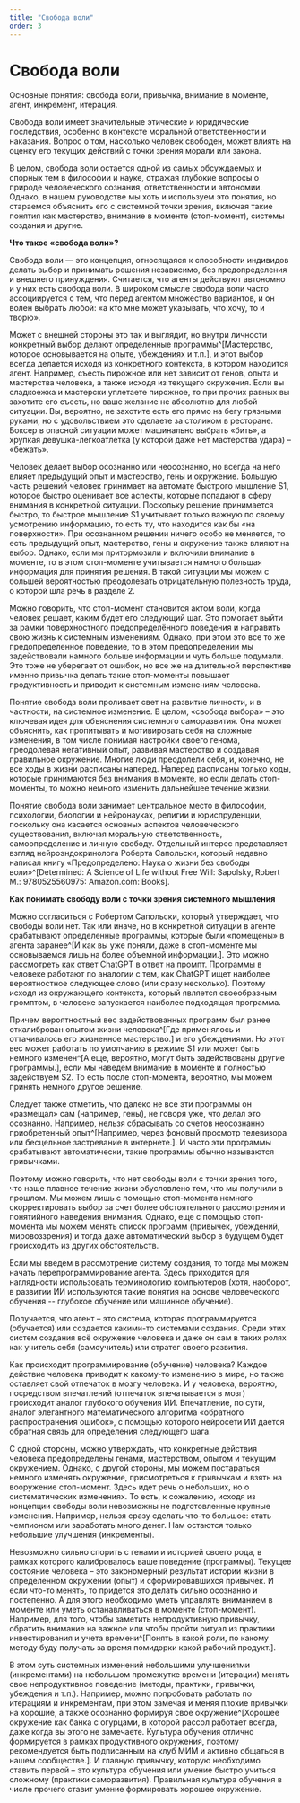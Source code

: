 ```yaml
---
title: "Свобода воли"
order: 3
---
```


# Свобода воли

Основные понятия: свобода воли, привычка, внимание в моменте, агент, инкремент, итерация.

Свобода воли имеет значительные этические и юридические последствия, особенно в контексте моральной ответственности и наказания. Вопрос о том, насколько человек свободен, может влиять на оценку его текущих действий с точки зрения морали или закона.

В целом, свобода воли остается одной из самых обсуждаемых и спорных тем в философии и науке, отражая глубокие вопросы о природе человеческого сознания, ответственности и автономии. Однако, в нашем руководстве мы хоть и используем это понятия, но стараемся объяснить его с системной точки зрения, включая такие понятия как мастерство, внимание в моменте (стоп-момент), системы создания и другие.

**Что такое «свобода воли»?**

Свобода воли — это концепция, относящаяся к способности индивидов делать выбор и принимать решения независимо, без предопределения и внешнего принуждения. Считается, что агенты действуют автономно и у них есть свобода воли. В широком смысле свобода воли часто ассоциируется с тем, что перед агентом множество вариантов, и он волен выбрать любой: «а кто мне может указывать, что хочу, то и творю».

Может с внешней стороны это так и выглядит, но внутри личности конкретный выбор делают определенные программы^[Мастерство, которое основывается на опыте, убеждениях и т.п.], и этот выбор всегда делается исходя из конкретного контекста, в котором находится агент. Например, съесть пирожное или нет зависит от генов, опыта и мастерства человека, а также исходя из текущего окружения. Если вы сладкоежка и мастерски уплетаете пирожное, то при прочих равных вы захотите его съесть, но ваше желание не абсолютно для любой ситуации. Вы, вероятно, не захотите есть его прямо на бегу грязными руками, но с удовольствием это сделаете за столиком в ресторане. Боксер в опасной ситуации может машинально выбрать «бить», а хрупкая девушка-легкоатлетка (у которой даже нет мастерства удара) – «бежать».

Человек делает выбор осознанно или неосознанно, но всегда на него влияет предыдущий опыт и мастерство, гены и окружение. Большую часть решений человек принимает на автомате быстрого мышление S1, которое быстро оценивает все аспекты, которые попадают в сферу внимания в конкретной ситуации. Поскольку решение принимается быстро, то быстрое мышление S1 учитывает только важную по своему усмотрению информацию, то есть ту, что находится как бы «на поверхности». При осознанном решении ничего особо не меняется, то есть предыдущий опыт, мастерство, гены и окружение также влияют на выбор. Однако, если мы притормозили и включили внимание в моменте, то в этом стоп-моменте учитывается намного большая информация для принятия решения. В такой ситуации мы можем с большей вероятностью преодолевать отрицательную полезность труда, о которой шла речь в разделе 2.

Можно говорить, что стоп-момент становится актом воли, когда человек решает, каким будет его следующий шаг. Это помогает выйти за рамки поверхностного предопределённого поведения и направить свою жизнь к системным изменениям. Однако, при этом это все то же предопределенное поведение, то в этом предопределении мы задействовали намного больше информации и чуть больше подумали. Это тоже не уберегает от ошибок, но все же на длительной перспективе именно привычка делать такие стоп-моменты повышает продуктивность и приводит к системным изменениям человека.

Понятие свобода воли проливает свет на развитие личности, и в частности, на системное изменение. В целом, «свобода выбора» – это ключевая идея для объяснения системного саморазвития. Она может объяснить, как пропитывать и мотивировать себя на сложные изменения, в том числе понимая настройки своего генома, преодолевая негативный опыт, развивая мастерство и создавая правильное окружение. Многие люди преодолели себя, и, конечно, не все ходы в жизни расписаны наперед. Наперед расписаны только ходы, которые принимаются без внимания в моменте, но если делать стоп-моменты, то можно немного изменить дальнейшее течение жизни.

Понятие свобода воли занимает центральное место в философии, психологии, биологии и нейронауках, религии и юриспруденции, поскольку она касается основных аспектов человеческого существования, включая моральную ответственность, самоопределение и личную свободу. Отдельный интерес представляет взгляд нейроэндокринолога Роберта Сапольски, который недавно написал книгу «Предопределено: Наука о жизни без свободы воли»^[Determined: A Science of Life without Free Will: Sapolsky, Robert M.: 9780525560975: Amazon.com: Books].

**Как понимать свободу воли с точки зрения системного мышления**

Можно согласиться с Робертом Сапольски, который утверждает, что свободы воли нет. Так или иначе, но в конкретной ситуации в агенте срабатывают определенные программы, которые были «помещены» в агента заранее^[И как вы уже поняли, даже в стоп-моменте мы основываемся лишь на более объемной информации.]. Это можно рассмотреть как ответ ChatGPT в ответ на промпт. Программы в человеке работают по аналогии с тем, как ChatGPT ищет наиболее вероятностное следующее слово (или сразу несколько). Поэтому исходя из окружающего контекста, который является своеобразным промптом, в человеке запускается наиболее подходящая программа.

Причем вероятностный вес задействованных программ был ранее откалиброван опытом жизни человека^[Где применялось и оттачивалось его жизненное мастерство.] и его убеждениями. Но этот вес может работать по умолчанию в режиме S1 или может быть немного изменен^[А еще, вероятно, могут быть задействованы другие программы.], если мы наведем внимание в моменте и полностью задействуем S2. То есть после стоп-момента, вероятно, мы можем принять немного другое решение.

Следует также отметить, что далеко не все эти программы он «размещал» сам (например, гены), не говоря уже, что делал это осознанно. Например, нельзя сбрасывать со счетов неосознанно приобретенный опыт^[Например, через фоновый просмотр телевизора или бесцельное застревание в интернете.]. И часто эти программы срабатывают автоматически, такие программы обычно называются привычками.

Поэтому можно говорить, что нет свободы воли с точки зрения того, что наше плавное течение жизни обусловлено тем, что мы получили в прошлом. Мы можем лишь с помощью стоп-момента немного скорректировать выбор за счет более обстоятельного рассмотрения и понятийного наведения внимания. Однако, еще с помощью стоп-момента мы можем менять список программ (привычек, убеждений, мировоззрения) и тогда даже автоматический выбор в будущем будет происходить из других обстоятельств.

Если мы введем в рассмотрение систему создания, то тогда мы можем начать перепрограммирование агента. Здесь приходится для наглядности использовать терминологию компьютеров (хотя, наоборот, в развитии ИИ используются такие понятия на основе человеческого обучения -- глубокое обучение или машинное обучение).

Получается, что агент – это система, которая программируется (обучается) или создается какими-то системами создания. Среди этих систем создания всё окружение человека и даже он сам в таких ролях как учитель себя (самоучитель) или стратег своего развития.

Как происходит программирование (обучение) человека? Каждое действие человека приводит к какому-то изменению в мире, но также оставляет свой отпечаток в мозгу человека. И у человека, вероятно, посредством впечатлений (отпечаток впечатывается в мозг) происходит аналог глубокого обучения ИИ. Впечатление, по сути, аналог элегантного математического алгоритма «обратного распространения ошибок», с помощью которого нейросети ИИ дается обратная связь для определения следующего шага.

С одной стороны, можно утверждать, что конкретные действия человека предопределены генами, мастерством, опытом и текущим окружением. Однако, с другой стороны, мы можем постараться немного изменять окружение, присмотреться к привычкам и взять на вооружение стоп-момент. Здесь идет речь о небольших, но о систематических изменениях. То есть, к сожалению, исходя из концепции свободы воли невозможны не подготовленные крупные изменения. Например, нельзя сразу сделать что-то большое: стать чемпионом или заработать много денег. Нам остаются только небольшие улучшения (инкременты).

Невозможно сильно спорить с генами и историей своего рода, в рамках которого калибровалось ваше поведение (программы). Текущее состояние человека – это закономерный результат истории жизни в определенном окружении (опыт) и сформировавшихся привычек. И если что-то менять, то придется это делать сильно осознанно и постепенно. А для этого необходимо уметь управлять вниманием в моменте или уметь останавливаться в моменте (стоп-момент). Например, для того, чтобы заметить непродуктивную привычку, обратить внимание на важное или чтобы пройти ритуал из практики инвестирования и учета времени^[Понять в какой роли, по какому методу буду получать за время помидорки какой рабочий продукт.].

В этом суть системных изменений небольшими улучшениями (инкрементами) на небольшом промежутке времени (итерации) менять свое непродуктивное поведение (методы, практики, привычки, убеждения и т.п.). Например, можно попробовать работать по итерациям и инкрементам, при этом замечая и меняя плохие привычки на хорошие, а также осознанно формируя свое окружение^[Хорошее окружение как банка с огурцами, в которой рассол работает всегда, даже когда вы этого не замечаете. Культура обучения отлично формируется в рамках продуктивного окружения, поэтому рекомендуется быть подписанным на клуб МИМ и активно общаться в нашем сообществе.]. И главную привычку, которую необходимо ставить первой – это культура обучения или умение быстро учиться сложному (практики саморазвития). Правильная культура обучения в числе прочего ставит умение формировать хорошее окружение.